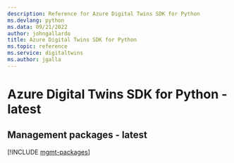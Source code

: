 ```yaml
---
description: Reference for Azure Digital Twins SDK for Python
ms.devlang: python
ms.data: 09/21/2022
author: johngallardo
title: Azure Digital Twins SDK for Python
ms.topic: reference
ms.service: digitaltwins
ms.author: jgalla
---
```

# Azure Digital Twins SDK for Python - latest

## Management packages - latest
[!INCLUDE [mgmt-packages](digital-twins-mgmt-index.md)]